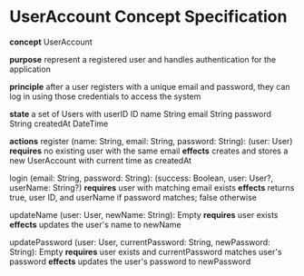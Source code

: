 # UserAccount Concept Specification

**concept** UserAccount

**purpose** represent a registered user and handles authentication for the application

**principle** after a user registers with a unique email and password, they can log in using those credentials to access the system

**state**
a set of Users with
userID ID
name String
email String
password String
createdAt DateTime

**actions**
register (name: String, email: String, password: String): (user: User)
**requires** no existing user with the same email
**effects** creates and stores a new UserAccount with current time as createdAt

login (email: String, password: String): (success: Boolean, user: User?, userName: String?)
**requires** user with matching email exists
**effects** returns true, user ID, and userName if password matches; false otherwise

updateName (user: User, newName: String): Empty
**requires** user exists
**effects** updates the user's name to newName

updatePassword (user: User, currentPassword: String, newPassword: String): Empty
**requires** user exists and currentPassword matches user's password
**effects** updates the user's password to newPassword
